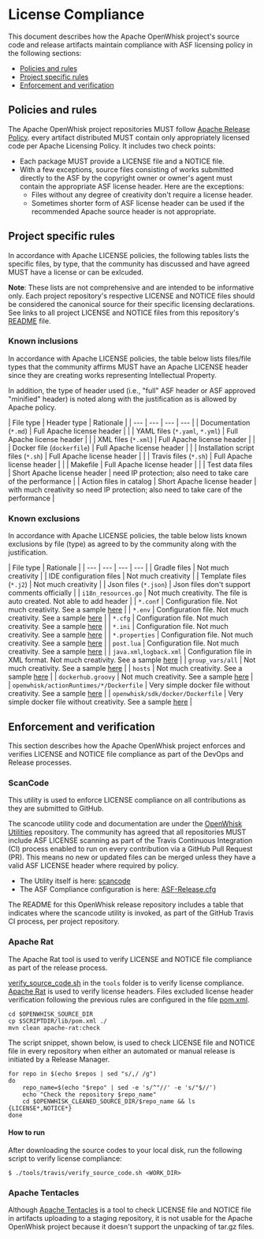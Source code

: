 <!--
#
# Licensed to the Apache Software Foundation (ASF) under one or more contributor
# license agreements.  See the NOTICE file distributed with this work for additional
# information regarding copyright ownership.  The ASF licenses this file to you
# under the Apache License, Version 2.0 (the # "License"); you may not use this
# file except in compliance with the License.  You may obtain a copy of the License
# at:
#
# http://www.apache.org/licenses/LICENSE-2.0
#
# Unless required by applicable law or agreed to in writing, software distributed
# under the License is distributed on an "AS IS" BASIS, WITHOUT WARRANTIES OR
# CONDITIONS OF ANY KIND, either express or implied.  See the License for the
# specific language governing permissions and limitations under the License.
#
-->

# License Compliance

This document describes how the Apache OpenWhisk project's source code and release artifacts maintain compliance with ASF licensing policy in the following sections:

- [Policies and rules](#policies-and-rules)
- [Project specific rules](#project-specific-rules)
- [Enforcement and verification](#enforcement-and-verification)

## Policies and rules

The Apache OpenWhisk project repositories MUST follow [Apache Release Policy](http://www.apache.org/legal/release-policy.html#licensing). every artifact distributed MUST contain only appropriately licensed code per Apache Licensing Policy. It includes two check points:
- Each package MUST provide a LICENSE file and a NOTICE file.
- With a few exceptions, source files consisting of works submitted directly to the ASF by the copyright owner or owner's agent must contain the appropriate ASF license header. Here are the exceptions:
  + Files without any degree of creativity don't require a license header.
  + Sometimes shorter form of ASF license header can be used if the recommended Apache source header is not appropriate.

## Project specific rules

In accordance with Apache LICENSE policies, the following tables lists the specific files, by type, that the community has discussed and have agreed MUST have a license or can be exlcuded.

**Note**: These lists are not comprehensive and are intended to be informative only. Each project repository's respective LICENSE and NOTICE files should be considered the canonical source for their specific licensing declarations. See links to all project  LICENSE and NOTICE files from this repository's [README](https://github.com/apache/incubator-openwhisk-release/blob/master/README.md) file.

### Known inclusions

In accordance with Apache LICENSE policies, the table below lists files/file types that the community affirms MUST have an Apache LICENSE header since they are creating works representing Intellectual Property.

In addition, the type of header used (i.e., "full" ASF header or ASF approved "minified" header) is noted along with the justification as is allowed by Apache policy.

| File type | Header type | Rationale |
| --- | --- | --- | --- |
| Documentation (`*.md`) | Full Apache license header | |
| YAML files (`*.yaml`, `*.yml`) | Full Apache license header | |
| XML files (`*.xml`) | Full Apache license header | |
| Docker file (`dockerfile`) | Full Apache license header | |
| Installation script files (`*.sh`) | Full Apache license header | |
| Travis files (`*.sh`) | Full Apache license header | |
| Makefile | Full Apache license header | |
| Test data files | Short Apache license header | need IP protection; also need to take care of the performance |
| Action files in catalog | Short Apache license header | with much creativity so need IP protection; also need to take care of the performance |

### Known exclusions

In accordance with Apache LICENSE policies, the table below lists known exclusions by file (type) as agreed to by the community along with the justification.

| File type | Rationale |
| --- | --- | --- | --- |
| Gradle files | Not much creativity |
| IDE configuration files | Not much creativity |
| Template files (`*.j2`) | Not much creativity |
| Json files (`*.json`) | Json files don't support comments officially |
| `i18n_resources.go` | Not much creativity. The file is auto created. Not able to add header |
| `*.conf` | Configuration file. Not much creativity. See a sample [here](https://github.com/apache/incubator-openwhisk-runtime-nodejs/blob/master/tests/src/test/resources/application.conf) |
| `*.env` | Configuration file. Not much creativity. See a sample [here](https://github.com/apache/incubator-openwhisk/blob/master/ansible/environments/distributed/files/openstack/openstack.env) |
| `*.cfg` | Configuration file. Not much creativity. See a sample [here](https://github.com/apache/incubator-openwhisk/blob/master/ansible/ansible.cfg) |
| `*.ini` | Configuration file. Not much creativity. See a sample [here](https://github.com/apache/incubator-openwhisk/blob/master/ansible/files/package-versions.ini) |
| `*.properties` | Configuration file. Not much creativity. See a sample [here](https://github.com/apache/incubator-openwhisk/blob/master/tools/eclipse/scala.properties) |
| `post.lua` | Configuration file. Not much creativity. See a sample [here](https://github.com/apache/incubator-openwhisk/blob/master/performance/wrk_tests/post.lua) |
| `java.xml`,`logback.xml` | Configuration file in XML format. Not much creativity. See a sample [here](https://github.com/apache/incubator-openwhisk/blob/master/tools/eclipse/java.xml) |
| `group_vars/all` | Not much creativity. See a sample [here](https://github.com/apache/incubator-openwhisk-runtime-nodejs/blob/master/ansible/environments/local/group_vars/all) |
| `hosts` | Not much creativity. See a sample [here](https://github.com/apache/incubator-openwhisk-runtime-nodejs/blob/master/ansible/environments/local/hosts) |
| `dockerhub.groovy` | Not much creativity. See a sample [here](https://github.com/apache/incubator-openwhisk/blob/master/tools/jenkins/apache/dockerhub.groovy) |
| `openwhisk/actionRuntimes/*/Dockerfile` | Very simple docker file without creativity. See a sample [here](https://github.com/apache/incubator-openwhisk/blob/master/actionRuntimes/python2Action/Dockerfile) |
| `openwhisk/sdk/docker/Dockerfile` | Very simple docker file without creativity. See a sample [here](https://github.com/apache/incubator-openwhisk/blob/master/sdk/docker/Dockerfile) |

## Enforcement and verification

This section describes how the Apache OpenWhisk project enforces and verifies LICENSE and NOTICE file compliance as part of the DevOps and Release processes.


### ScanCode

This utility is used to enforce LICENSE compliance on all contributions as they are submitted to GitHub.

The scancode utility code and documentation are under the [OpenWhisk Utilities](https://github.com/apache/incubator-openwhisk-utilities) repository.  The community has agreed that all repositories MUST include ASF LICENSE scanning as part of the Travis Continuous Integration (CI) process enabled to run on every contribution via a GitHub Pull Request (PR).  This means no new or updated files can be merged unless they have a valid ASF LICENSE header where required by policy.

- The Utility itself is here: [scancode](https://github.com/apache/incubator-openwhisk-utilities/tree/master/scancode)
- The ASF Compliance configuration is here: [ASF-Release.cfg](https://github.com/apache/incubator-openwhisk-utilities/blob/master/scancode/ASF-Release.cfg)

The README for this OpenWhisk release repository includes a table that indicates where the scancode utility is invoked, as part of the GitHub Travis CI process, per project repository.

### Apache Rat

The Apache Rat tool is used to verify LICENSE and NOTICE file compliance as part of the release process.

[verify_source_code.sh](../tools/verify_source_code.sh) in the `tools` folder is to verify license compliance. [Apache Rat](https://creadur.apache.org/rat/) is used to verify license headers. Files excluded license header verification following the previous rules are configured in the file [pom.xml](../tools/travis/pom.xml).

```
cd $OPENWHISK_SOURCE_DIR
cp $SCRIPTDIR/lib/pom.xml ./
mvn clean apache-rat:check
```

The script snippet, shown below, is used to check LICENSE file and NOTICE file in every repository when either an automated or manual release is initiated by a Release Manager.

```
for repo in $(echo $repos | sed "s/,/ /g")
do
    repo_name=$(echo "$repo" | sed -e 's/^"//' -e 's/"$//')
    echo "Check the repository $repo_name"
    cd $OPENWHISK_CLEANED_SOURCE_DIR/$repo_name && ls {LICENSE*,NOTICE*}
done
```

#### How to run

After downloading the source codes to your local disk, run the following script to verify license compliance:
```
$ ./tools/travis/verify_source_code.sh <WORK_DIR>
```

### Apache Tentacles

Although [Apache Tentacles](https://creadur.apache.org/tentacles/) is a tool to check LICENSE file and NOTICE file in artifacts uploading to a staging repository, it is not usable for the Apache OpenWhisk project because it doesn't support the unpacking of tar.gz files.
